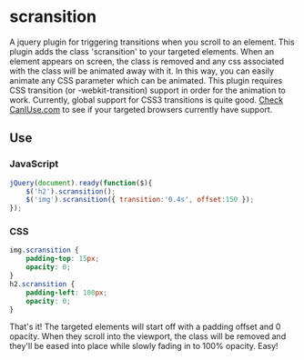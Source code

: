 scransition
===========

A jquery plugin for triggering transitions when you scroll to an element. This plugin adds the class 'scransition' to your targeted elements. When an element appears on screen, the class is removed and any css associated with the class will be animated away with it. In this way, you can easily animate any CSS parameter which can be animated. This plugin requires CSS transition (or -webkit-transition) support in order for the animation to work. Currently, global support for CSS3 transitions is quite good. [Check CanIUse.com](caniuse.com/#search=transition) to see if your targeted browsers currently have support.

## Use

### JavaScript
```javascript
jQuery(document).ready(function($){
	$('h2').scransition();
	$('img').scransition({ transition:'0.4s', offset:150 });
});
```

### CSS
```css
img.scransition {
	padding-top: 15px;
	opacity: 0;
}
h2.scransition {
	padding-left: 100px;
	opacity: 0;
}
```

That's it! The targeted elements will start off with a padding offset and 0 opacity. When they scroll into the viewport, the class will be removed and they'll be eased into place while slowly fading in to 100% opacity. Easy!